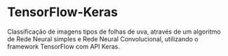 # TensorFlow-Keras

Classificação de imagens tipos de folhas de uva, através de um algoritmo de Rede Neural simples e Rede Neural Convolucional, utilizando o framework TensorFlow com API Keras.

